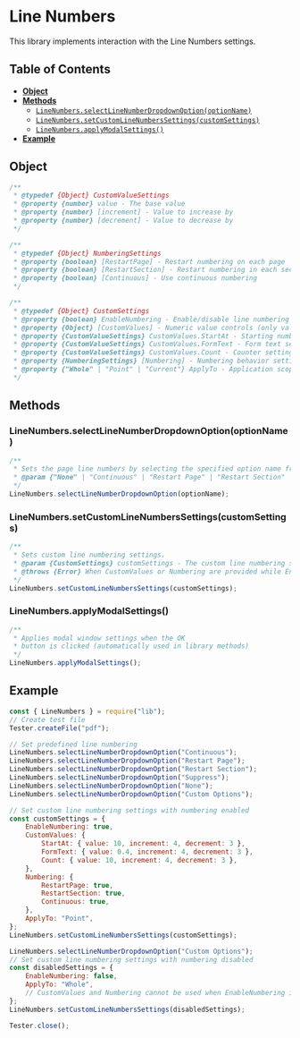 # Line Numbers

This library implements interaction with the Line Numbers settings.

## Table of Contents

-   [**Object**](#object)
-   [**Methods**](#methods)
    -   [`LineNumbers.selectLineNumberDropdownOption(optionName)`](#linenumbersselectlinenumberdropdownoptionoptionname)
    -   [`LineNumbers.setCustomLineNumbersSettings(customSettings)`](#linenumberssetcustomlinenumberssettingscustomsettings)
    -   [`LineNumbers.applyModalSettings()`](#linenumbersapplymodalsettings)
-   [**Example**](#example)

## Object

```javascript
/**
 * @typedef {Object} CustomValueSettings
 * @property {number} value - The base value
 * @property {number} [increment] - Value to increase by
 * @property {number} [decrement] - Value to decrease by
 */

/**
 * @typedef {Object} NumberingSettings
 * @property {boolean} [RestartPage] - Restart numbering on each page
 * @property {boolean} [RestartSection] - Restart numbering in each section
 * @property {boolean} [Continuous] - Use continuous numbering
 */

/**
 * @typedef {Object} CustomSettings
 * @property {boolean} EnableNumbering - Enable/disable line numbering
 * @property {Object} [CustomValues] - Numeric value controls (only valid when EnableNumbering is true)
 * @property {CustomValueSettings} CustomValues.StartAt - Starting number settings
 * @property {CustomValueSettings} CustomValues.FormText - Form text settings
 * @property {CustomValueSettings} CustomValues.Count - Counter settings
 * @property {NumberingSettings} [Numbering] - Numbering behavior settings (only valid when EnableNumbering is true)
 * @property {"Whole" | "Point" | "Current"} ApplyTo - Application scope
 */
```

## Methods

### LineNumbers.selectLineNumberDropdownOption(optionName)

```javascript
/**
 * Sets the page line numbers by selecting the specified option name from the dropdown menu.
 * @param {"None" | "Continuous" | "Restart Page" | "Restart Section" | "Suppress" | "Custom Options"} optionName - The name of the line number option to select
 */
LineNumbers.selectLineNumberDropdownOption(optionName);
```

### LineNumbers.setCustomLineNumbersSettings(customSettings)

```javascript
/**
 * Sets custom line numbering settings.
 * @param {CustomSettings} customSettings - The custom line numbering settings
 * @throws {Error} When CustomValues or Numbering are provided while EnableNumbering is false
 */
LineNumbers.setCustomLineNumbersSettings(customSettings);
```

### LineNumbers.applyModalSettings()

```javascript
/**
 * Applies modal window settings when the OK
 * button is clicked (automatically used in library methods)
 */
LineNumbers.applyModalSettings();
```

## Example

```javascript
const { LineNumbers } = require("lib");
// Create test file
Tester.createFile("pdf");

// Set predefined line numbering
LineNumbers.selectLineNumberDropdownOption("Continuous");
LineNumbers.selectLineNumberDropdownOption("Restart Page");
LineNumbers.selectLineNumberDropdownOption("Restart Section");
LineNumbers.selectLineNumberDropdownOption("Suppress");
LineNumbers.selectLineNumberDropdownOption("None");
LineNumbers.selectLineNumberDropdownOption("Custom Options");

// Set custom line numbering settings with numbering enabled
const customSettings = {
    EnableNumbering: true,
    CustomValues: {
        StartAt: { value: 10, increment: 4, decrement: 3 },
        FormText: { value: 0.4, increment: 4, decrement: 3 },
        Count: { value: 10, increment: 4, decrement: 3 },
    },
    Numbering: {
        RestartPage: true,
        RestartSection: true,
        Continuous: true,
    },
    ApplyTo: "Point",
};
LineNumbers.setCustomLineNumbersSettings(customSettings);

LineNumbers.selectLineNumberDropdownOption("Custom Options");
// Set custom line numbering settings with numbering disabled
const disabledSettings = {
    EnableNumbering: false,
    ApplyTo: "Whole",
    // CustomValues and Numbering cannot be used when EnableNumbering is false
};
LineNumbers.setCustomLineNumbersSettings(disabledSettings);

Tester.close();
```
